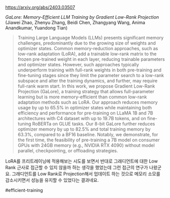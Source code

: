 https://arxiv.org/abs/2403.03507

*GaLore: Memory-Efficient LLM Training by Gradient Low-Rank Projection* (Jiawei Zhao, Zhenyu Zhang, Beidi Chen, Zhangyang Wang, Anima Anandkumar, Yuandong Tian)

> Training Large Language Models (LLMs) presents significant memory challenges, predominantly due to the growing size of weights and optimizer states. Common memory-reduction approaches, such as low-rank adaptation (LoRA), add a trainable low-rank matrix to the frozen pre-trained weight in each layer, reducing trainable parameters and optimizer states. However, such approaches typically underperform training with full-rank weights in both pre-training and fine-tuning stages since they limit the parameter search to a low-rank subspace and alter the training dynamics, and further, may require full-rank warm start. In this work, we propose Gradient Low-Rank Projection (GaLore), a training strategy that allows full-parameter learning but is more memory-efficient than common low-rank adaptation methods such as LoRA. Our approach reduces memory usage by up to 65.5% in optimizer states while maintaining both efficiency and performance for pre-training on LLaMA 1B and 7B architectures with C4 dataset with up to 19.7B tokens, and on fine-tuning RoBERTa on GLUE tasks. Our 8-bit GaLore further reduces optimizer memory by up to 82.5% and total training memory by 63.3%, compared to a BF16 baseline. Notably, we demonstrate, for the first time, the feasibility of pre-training a 7B model on consumer GPUs with 24GB memory (e.g., NVIDIA RTX 4090) without model parallel, checkpointing, or offloading strategies.

LoRA를 프리트레이닝에 적용해보는 시도를 보면서 반대로 그래디언트에 대한 Low Rank 근사로 접근할 수 있지 않을까 하는 생각을 했었는데 그런 접근의 연구가 나왔군요. 그래디언트를 Low Rank로 Projection해서 업데이트 하는 것으로 메모리 소모를 감소시키면서 성능을 유지할 수 있었다는 결과네요.

#efficient-training 